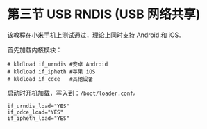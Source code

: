 # 第三节 USB RNDIS (USB 网络共享)

该教程在小米手机上测试通过，理论上同时支持 Android 和 iOS。

首先加载内核模块：

```
# kldload if_urndis #安卓 Android 
# kldload if_ipheth #苹果 iOS
# kldload if_cdce   #其他设备
```

启动时开机加载，写入到：`/boot/loader.conf`。

```
if_urndis_load="YES"
if_cdce_load="YES"
if_ipheth_load="YES"
```
